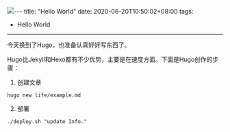 ![](http://)---
title: "Hello World"
date: 2020-06-20T10:50:02+08:00
tags:
- Hello World
---


今天换到了Hugo，也准备认真好好写东西了。

Hugo比Jekyll和Hexo都有不少优势，主要是在速度方面。下面是Hugo创作的步骤：

1. 创建文章

```
hugo new life/example.md
```

2. 部署

```
./deploy.sh "update Info."
```
